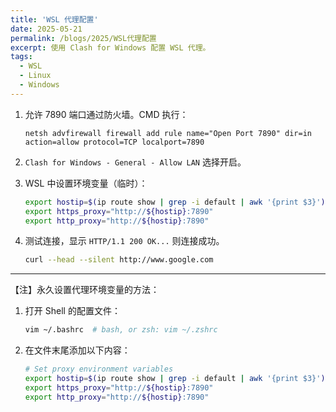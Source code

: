 ```yaml
---
title: 'WSL 代理配置'
date: 2025-05-21
permalink: /blogs/2025/WSL代理配置
excerpt: 使用 Clash for Windows 配置 WSL 代理。
tags:
  - WSL
  - Linux
  - Windows
---
```


1. 允许 7890 端口通过防火墙。CMD 执行：
  
   ```
   netsh advfirewall firewall add rule name="Open Port 7890" dir=in action=allow protocol=TCP localport=7890
   ```

2. `Clash for Windows - General - Allow LAN` 选择开启。

3. WSL 中设置环境变量（临时）：
  
   ```bash
   export hostip=$(ip route show | grep -i default | awk '{print $3}')
   export https_proxy="http://${hostip}:7890"
   export http_proxy="http://${hostip}:7890"
   ```

4. 测试连接，显示 `HTTP/1.1 200 OK...` 则连接成功。
  
   ```bash
   curl --head --silent http://www.google.com
   ```

---

【注】永久设置代理环境变量的方法：

1. 打开 Shell 的配置文件：

   ```bash
   vim ~/.bashrc  # bash, or zsh: vim ~/.zshrc
   ```

2. 在文件末尾添加以下内容：
   
   ```bash
   # Set proxy environment variables
   export hostip=$(ip route show | grep -i default | awk '{print $3}')
   export https_proxy="http://${hostip}:7890"
   export http_proxy="http://${hostip}:7890"
   ```
